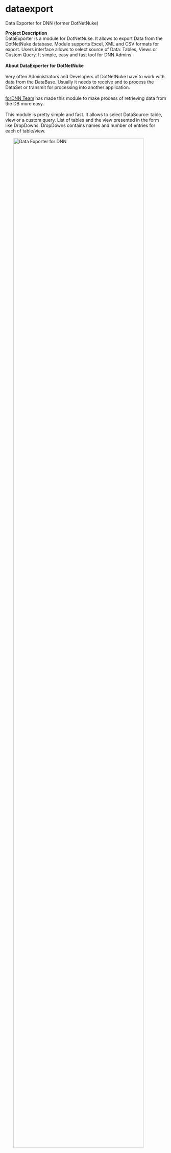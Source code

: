 # dataexport
Data Exporter for DNN (former DotNetNuke)
<p><strong>Project Description</strong><br /> DataExporter is a module for DotNetNuke. It allows to export Data from the DotNetNuke database. Module supports Excel, XML and CSV formats for export. Users interface allows to select source of Data: Tables, Views or Custom Query. It simple, easy and fast tool for DNN Admins.<br /> <br /> <strong>About DataExporter for DotNetNuke</strong><br /> <br /> Very often Administrators and Developers of DotNetNuke have to work with data from the DataBase. Usually it needs to receive and to process the DataSet or transmit for processing into another application.<br /> <br /> <a href="http://forDNN.com" target="_blank">forDNN Team</a> has made this module to make process of retrieving data from the DB more easy.<br /> <br /> This module is pretty simple and fast. It allows to select DataSource: table, view or a custom query. List of tables and the view presented in the form like DropDowns. DropDowns contains names and number of entries for each of table/view.</p>
<p><img style="width: 90%; display: block; margin-left: auto; margin-right: auto;" src="http://download-codeplex.sec.s-msft.com/Download?ProjectName=dataexport&amp;DownloadId=1015504" alt="Data Exporter for DNN" /></p>
<p><br /> <br /> Also module allows to choose the format in which data will be exported from the database. It supports three data formats: Excel, XML and CSV. <br /> <br /> Hope this module saves time for our Colleagues from DotNetNuke community!</p>
